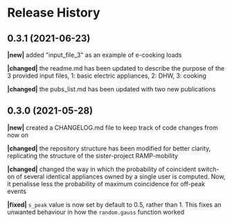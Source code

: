 Release History
===============

0.3.1 (2021-06-23)
------------------

**|new|**       added "input_file_3" as an example of e-cooking loads

**|changed|**   the readme.md has been updated to describe the purpose of the 3 provided input files, 1: basic electric appliances, 2: DHW, 3: cooking

**|changed|**   the pubs_list.md has been updated with two new publications

0.3.0 (2021-05-28)
------------------

**|new|**       created a CHANGELOG.md file to keep track of code changes from now on

**|changed|**   the repository structure has been modified for better clarity, replicating the structure of the sister-project RAMP-mobility

**|changed|**   changed the way in which the probability of coincident switch-on of several identical appliances owned by a single user is computed. Now, it penalisse less the probability of maximum coincidence for off-peak events

**|fixed|**     `s_peak` value is now set by default to 0.5, rather than 1. This fixes an unwanted behaviour in how the `random.gauss` function worked

